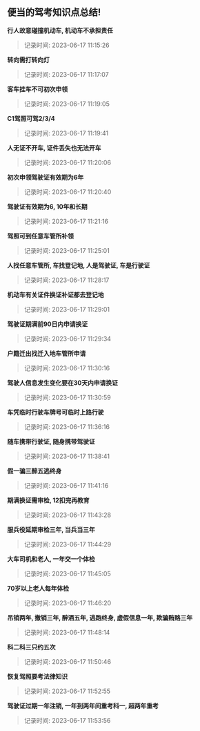 ## 便当的驾考知识点总结!

**行人故意碰撞机动车, 机动车不承担责任**
> 记录时间: 2023-06-17 11:15:26

**转向需打转向灯**
> 记录时间: 2023-06-17 11:17:07

**客车挂车不可初次申领**
> 记录时间: 2023-06-17 11:19:05

**C1驾照可驾2/3/4**
> 记录时间: 2023-06-17 11:19:41

**人无证不开车, 证件丢失也无法开车**
> 记录时间: 2023-06-17 11:20:06

**初次申领驾驶证有效期为6年**
> 记录时间: 2023-06-17 11:20:40

**驾驶证有效期为6, 10年和长期**
> 记录时间: 2023-06-17 11:21:16

**驾照可到任意车管所补领**
> 记录时间: 2023-06-17 11:25:01

**人找任意车管所, 车找登记地, 人是驾驶证, 车是行驶证**
> 记录时间: 2023-06-17 11:28:17

**机动车有关证件换证补证都去登记地**
> 记录时间: 2023-06-17 11:29:01

**驾驶证期满前90日内申请换证**
> 记录时间: 2023-06-17 11:29:34

**户籍迁出找迁入地车管所申请**
> 记录时间: 2023-06-17 11:30:16

**驾驶人信息发生变化要在30天内申请换证**
> 记录时间: 2023-06-17 11:30:59

**车凭临时行驶车牌号可临时上路行驶**
> 记录时间: 2023-06-17 11:36:16

**随车携带行驶证, 随身携带驾驶证**
> 记录时间: 2023-06-17 11:38:41

**假一骗三醉五逃终身**
> 记录时间: 2023-06-17 11:41:16

**期满换证需审检, 12扣完再教育**
> 记录时间: 2023-06-17 11:43:28

**服兵役延期审检三年, 当兵当三年**
> 记录时间: 2023-06-17 11:44:29

**大车司机和老人, 一年交一个体检**
> 记录时间: 2023-06-17 11:45:05

**70岁以上老人每年体检**
> 记录时间: 2023-06-17 11:46:20

**吊销两年, 撤销三年, 醉酒五年, 逃跑终身, 虚假信息一年, 欺骗贿赂三年**
> 记录时间: 2023-06-17 11:48:14

**科二科三只约五次**
> 记录时间: 2023-06-17 11:50:46

**恢复驾照要考法律知识**
> 记录时间: 2023-06-17 11:52:55

**驾驶证过期一年注销, 一年到两年间重考科一, 超两年重考**
> 记录时间: 2023-06-17 11:53:56

